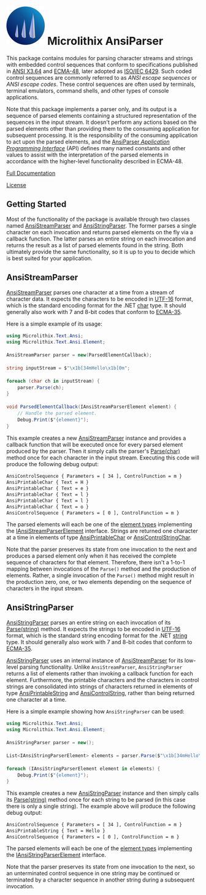 # ![Logo](https://raw.githubusercontent.com/microlithix/microlithix.github.io/main/docs/images/Logo-Round-100x100.png) Microlithix AnsiParser

This package contains modules for parsing character streams and strings with embedded control sequences that conform to specifications published in [ANSI X3.64](https://www.microlithix.com/AnsiParser/docs/References.html#ansi-x364) and [ECMA-48](https://www.microlithix.com/AnsiParser/docs/References.html#ecma-48), later adopted as [ISO/IEC 6429](https://www.microlithix.com/AnsiParser/docs/References.html#isoiec-6429). Such coded control sequences are commonly referred to as *ANSI escape sequences* or *ANSI escape codes*. These control sequences are often used by terminals, terminal emulators, command shells, and other types of console applications.

Note that this package implements a parser only, and its output is a sequence of parsed elements containing a structured representation of the sequences in the input stream. It doesn't perform any actions based on the parsed elements other than providing them to the consuming application for subsequent processing. It is the responsibility of the consuming application to act upon the parsed elements, and the [AnsiParser *Application Programming Interface*](https://www.microlithix.com/AnsiParser/api/Microlithix.Text.Ansi.html) (API) defines many named constants and other values to assist with the interpretation of the parsed elements in accordance with the higher-level functionality described in ECMA-48.

[Full Documentation](https://microlithix.com/AnsiParser/docs/Introduction.html)

[License](https://github.com/microlithix/AnsiParser/blob/main/LICENSE.md)

## Getting Started

Most of the functionality of the package is available through two classes named [AnsiStreamParser](https://www.microlithix.com/AnsiParser/api/Microlithix.Text.Ansi.AnsiStreamParser.html) and [AnsiStringParser](https://www.microlithix.com/AnsiParser/api/Microlithix.Text.Ansi.AnsiStringParser.html). The former parses a single character on each invocation and returns parsed elements on the fly via a callback function. The latter parses an entire string on each invocation and returns the result as a list of parsed elements found in the string. Both ultimately provide the same functionality, so it is up to you to decide which is best suited for your application.

## AnsiStreamParser

[AnsiStreamParser](https://www.microlithix.com/AnsiParser/api/Microlithix.Text.Ansi.AnsiStreamParser.html) parses one character at a time from a stream of character data. It expects the characters to be encoded in [UTF-16](https://en.wikipedia.org/wiki/UTF-16) format, which is the standard encoding format for the .NET [char](https://learn.microsoft.com/dotnet/api/system.char) type. It should generally also work with 7 and 8-bit codes that conform to [ECMA-35](https://www.microlithix.com/AnsiParser/docs/References.html#ecma-35).

Here is a simple example of its usage:

```csharp
using Microlithix.Text.Ansi;
using Microlithix.Text.Ansi.Element;

AnsiStreamParser parser = new(ParsedElementCallback);

string inputStream = $"\x1b[34mHello\x1b[0m";

foreach (char ch in inputStream) {
    parser.Parse(ch);
}

void ParsedElementCallback(IAnsiStreamParserElement element) {
    // Handle the parsed element.
    Debug.Print($"{element}");
}
```

This example creates a new [AnsiStreamParser](https://www.microlithix.com/AnsiParser/api/Microlithix.Text.Ansi.AnsiStreamParser.html) instance and provides a callback function that will be executed once for every parsed element produced by the parser. Then it simply calls the parser's [Parse(char)](https://www.microlithix.com/AnsiParser/api/Microlithix.Text.Ansi.AnsiStreamParser.Parse.html#Microlithix_Text_Ansi_AnsiStreamParser_Parse_System_Char_) method once for each character in the input stream. Executing this code will produce the following debug output:

```text
AnsiControlSequence { Parameters = [ 34 ], ControlFunction = m }
AnsiPrintableChar { Text = H }
AnsiPrintableChar { Text = e }
AnsiPrintableChar { Text = l }
AnsiPrintableChar { Text = l }
AnsiPrintableChar { Text = o }
AnsiControlSequence { Parameters = [ 0 ], ControlFunction = m }
```

The parsed elements will each be one of the [element types](https://microlithix.com/AnsiParser/docs/Elements.html) implementing the [IAnsiStreamParserElement](https://www.microlithix.com/AnsiParser/api/Microlithix.Text.Ansi.Element.IAnsiStreamParserElement.html) interface. Strings are returned one character at a time in elements of type [AnsiPrintableChar](https://www.microlithix.com/AnsiParser/api/Microlithix.Text.Ansi.Element.AnsiPrintableChar.html) or [AnsiControlStringChar](https://www.microlithix.com/AnsiParser/api/Microlithix.Text.Ansi.Element.AnsiControlStringChar.html).

Note that the parser preserves its state from one invocation to the next and produces a parsed element only when it has received the complete sequence of characters for that element. Therefore, there isn't a 1-to-1 mapping between invocations of the `Parse()` method and the production of elements. Rather, a single invocation of the `Parse()` method might result in the production zero, one, or two elements depending on the sequence of characters in the input stream.

## AnsiStringParser

[AnsiStringParser](https://www.microlithix.com/AnsiParser/api/Microlithix.Text.Ansi.AnsiStringParser.html) parses an entire string on each invocation of its [Parse(string)](https://www.microlithix.com/AnsiParser/api/Microlithix.Text.Ansi.AnsiStringParser.Parse.html#Microlithix_Text_Ansi_AnsiStringParser_Parse_System_String_) method. It expects the strings to be encoded in [UTF-16](https://en.wikipedia.org/wiki/UTF-16) format, which is the standard string encoding format for the .NET [string](https://learn.microsoft.com/dotnet/api/system.string) type. It should generally also work with 7 and 8-bit codes that conform to [ECMA-35](https://www.microlithix.com/AnsiParser/docs/References.html#ecma-35).

[AnsiStringParser](https://www.microlithix.com/AnsiParser/api/Microlithix.Text.Ansi.AnsiStringParser.html) uses an internal instance of [AnsiStreamParser](https://www.microlithix.com/AnsiParser/api/Microlithix.Text.Ansi.AnsiStreamParser.html) for its low-level parsing functionality. Unlike `AnsiStreamParser`, `AnsiStringParser` returns a list of elements rather than invoking a callback function for each element. Furthermore, the printable characters and the characters in control strings are consolidated into strings of characters returned in elements of type [AnsiPrintableString](https://www.microlithix.com/AnsiParser/api/Microlithix.Text.Ansi.Element.AnsiPrintableString.html) and [AnsiControlString](https://www.microlithix.com/AnsiParser/api/Microlithix.Text.Ansi.Element.AnsiControlString.html), rather than being returned one character at a time.

Here is a simple example showing how `AnsiStringParser` can be used:

```csharp
using Microlithix.Text.Ansi;
using Microlithix.Text.Ansi.Element;

AnsiStringParser parser = new();

List<IAnsiStringParserElement> elements = parser.Parse($"\x1b[34mHello\x1b[0m");

foreach (IAnsiStringParserElement element in elements) {
    Debug.Print($"{element}");
}
```

This example creates a new [AnsiStringParser](https://www.microlithix.com/AnsiParser/api/Microlithix.Text.Ansi.AnsiStringParser.html) instance and then simply calls its [Parse(string)](https://www.microlithix.com/AnsiParser/api/Microlithix.Text.Ansi.AnsiStringParser.Parse.html#Microlithix_Text_Ansi_AnsiStringParser_Parse_System_String_) method once for each string to be parsed (in this case there is only a single string). The example above will produce the following debug output:

```text
AnsiControlSequence { Parameters = [ 34 ], ControlFunction = m }
AnsiPrintableString { Text = Hello }
AnsiControlSequence { Parameters = [ 0 ], ControlFunction = m }
```

The parsed elements will each be one of the [element types](https://www.microlithix.com/AnsiParser/docs/Elements.html) implementing the [IAnsiStringParserElement](https://www.microlithix.com/AnsiParser/api/Microlithix.Text.Ansi.Element.IAnsiStringParserElement.html) interface.

Note that the parser preserves its state from one invocation to the next, so an unterminated control sequence in one string may be continued or terminated by a character sequence in another string during a subsequent invocation.
